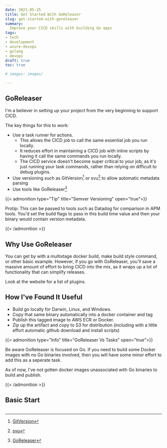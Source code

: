 ```yaml
---
date: 2021-05-25
title: Get Started With GoReleaser
slug: get-started-with-goreleaser
summary:
  Improve your CICD skills with building Go apps
tags:
- tech
- development
- azure-devops
- golang
- devops
draft: true
toc: true

# images: images/

---
```


## GoReleaser

I'm a believer in setting up your project from the very beginning to support CICD.

The key things for this to work:

- Use a task runner for actions.
    - This allows the CICD job to call the same essential job you run locally.
    - It reduces effort in maintaining a CICD job with inline scripts by having it call the same commands you run locally.
    - The CICD service doesn't become super critical to your job, as it's just running your task commands, rather than relying on difficult to debug plugins.
- Use versioning such as GitVersion[^gitversion] or svu[^svu] to allow automatic metadata parsing
- Use tools like GoReleaser[^goreleaser]

{{< admonition type="Tip" title="Semver Versioning" open="true">}}

Protip: This can be passed to tools such as Datadog for comparison in APM tools.
You'd set the build flags to pass in this build time value and then your binary would contain version metadata.

{{< /admonition >}}

[^goreleaser]: [GoReleaser](https://goreleaser.com/)
[^gitversion]: [GitVersion](https://github.com/GitTools/GitVersion)
[^svu]: [svu](https://github.com/caarlos0/svu)

## Why Use GoReleaser

You can get by with a multistage docker build, make build style command, or other basic example.
However, if you go with GoReleaser, you'll save a massive amount of effort to bring CICD into the mix, as it wraps up a lot of functionality that can simplify releases.

Look at the website for a list of plugins.

## How I've Found It Useful

- Build go locally for Darwin, Linux, and Windows.
- Copy that same binary automatically into a docker container and tag
- Publish this tagged image to AWS ECR or Docker.
- Zip up the artifact and copy to S3 for distribution (including with a little effort automatic github download and install scripts)

{{< admonition type="Info" title="GoReleaser Vs Tasks" open="true">}}

Be aware GoReleaser is focused on Go.
If you need to build some Docker images with no Go binaries involved, then you will have some minor effort to add this as a seperate task.

As of now, I've not gotten docker images unassociated with Go binaries to build and publish.

{{< /admonition >}}

## Basic Start

```yaml

```
